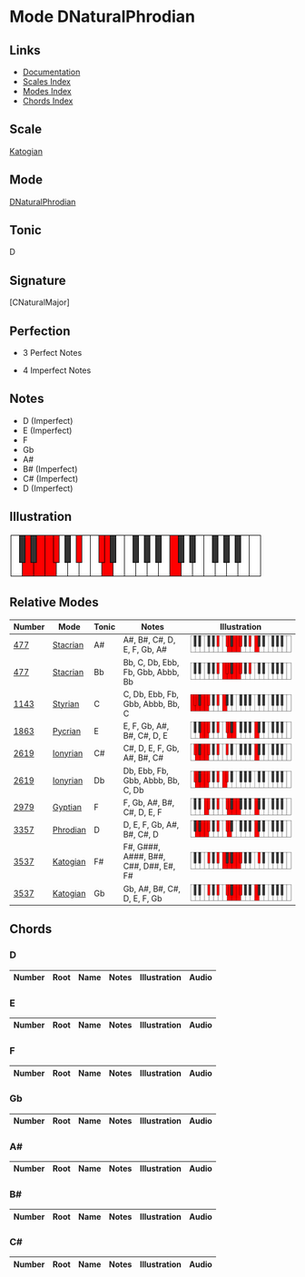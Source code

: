 # Mode DNaturalPhrodian

## Links

- [Documentation](index.md)
- [Scales Index](Scales.md)
- [Modes Index](Modes.md)
- [Chords Index](Chords.md)

## Scale

[Katogian](ScaleKatogian.md)

## Mode

[DNaturalPhrodian](ModeDNaturalPhrodian.md)

## Tonic

D

## Signature

[CNaturalMajor]

## Perfection

 - 3 Perfect Notes

 - 4 Imperfect Notes

## Notes

- D (Imperfect)
- E (Imperfect)
- F
- Gb
- A#
- B# (Imperfect)
- C# (Imperfect)
- D (Imperfect)

## Illustration

![DNaturalPhrodian](ModeDNaturalPhrodian.png)

## Relative Modes

| Number | Mode | Tonic | Notes | Illustration |
|--------|------|-------|-------|--------------|
| [477](https://ianring.com/musictheory/scales/477) | [Stacrian](ModeStacrian.md) | A# | A#, B#, C#, D, E, F, Gb, A# | ![ASharpStacrian](ModeASharpStacrian.png) |
| [477](https://ianring.com/musictheory/scales/477) | [Stacrian](ModeStacrian.md) | Bb | Bb, C, Db, Ebb, Fb, Gbb, Abbb, Bb | ![BFlatStacrian](ModeBFlatStacrian.png) |
| [1143](https://ianring.com/musictheory/scales/1143) | [Styrian](ModeStyrian.md) | C | C, Db, Ebb, Fb, Gbb, Abbb, Bb, C | ![CNaturalStyrian](ModeCNaturalStyrian.png) |
| [1863](https://ianring.com/musictheory/scales/1863) | [Pycrian](ModePycrian.md) | E | E, F, Gb, A#, B#, C#, D, E | ![ENaturalPycrian](ModeENaturalPycrian.png) |
| [2619](https://ianring.com/musictheory/scales/2619) | [Ionyrian](ModeIonyrian.md) | C# | C#, D, E, F, Gb, A#, B#, C# | ![CSharpIonyrian](ModeCSharpIonyrian.png) |
| [2619](https://ianring.com/musictheory/scales/2619) | [Ionyrian](ModeIonyrian.md) | Db | Db, Ebb, Fb, Gbb, Abbb, Bb, C, Db | ![DFlatIonyrian](ModeDFlatIonyrian.png) |
| [2979](https://ianring.com/musictheory/scales/2979) | [Gyptian](ModeGyptian.md) | F | F, Gb, A#, B#, C#, D, E, F | ![FNaturalGyptian](ModeFNaturalGyptian.png) |
| [3357](https://ianring.com/musictheory/scales/3357) | [Phrodian](ModePhrodian.md) | D | D, E, F, Gb, A#, B#, C#, D | ![DNaturalPhrodian](ModeDNaturalPhrodian.png) |
| [3537](https://ianring.com/musictheory/scales/3537) | [Katogian](ModeKatogian.md) | F# | F#, G###, A###, B##, C##, D##, E#, F# | ![FSharpKatogian](ModeFSharpKatogian.png) |
| [3537](https://ianring.com/musictheory/scales/3537) | [Katogian](ModeKatogian.md) | Gb | Gb, A#, B#, C#, D, E, F, Gb | ![GFlatKatogian](ModeGFlatKatogian.png) |

## Chords

### D

| Number | Root | Name | Notes | Illustration | Audio |
|--------|------|------|-------|--------------|-------|

### E

| Number | Root | Name | Notes | Illustration | Audio |
|--------|------|------|-------|--------------|-------|

### F

| Number | Root | Name | Notes | Illustration | Audio |
|--------|------|------|-------|--------------|-------|

### Gb

| Number | Root | Name | Notes | Illustration | Audio |
|--------|------|------|-------|--------------|-------|

### A#

| Number | Root | Name | Notes | Illustration | Audio |
|--------|------|------|-------|--------------|-------|

### B#

| Number | Root | Name | Notes | Illustration | Audio |
|--------|------|------|-------|--------------|-------|

### C#

| Number | Root | Name | Notes | Illustration | Audio |
|--------|------|------|-------|--------------|-------|

